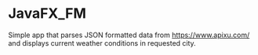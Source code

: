 # JavaFX_FM
Simple app that parses JSON formatted data from https://www.apixu.com/ and displays current weather conditions in requested city.
